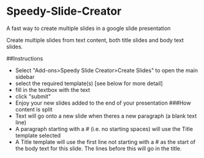 # Speedy-Slide-Creator
A fast way to create multiple slides in a google slide presentation

Create multiple slides from text content, both title slides and body text slides.

##Instructions
- Select "Add-ons>Speedy Slide Creator>Create Slides" to open the main sidebar
- select the required template(s) [see below for more detail]
- fill in the textbox with the text
- click "submit"
- Enjoy your new slides added to the end of your presentation
###How content is split
- Text will go onto a new slide when theres a new paragraph (a blank text line)
- A paragraph starting with a # (i.e. no starting spaces) will use the Title template selected
- A Title template will use the first line not starting with a # as the start of the body text for this slide. The lines before this will go in the title.
